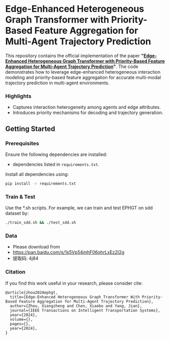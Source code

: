 # Edge-Enhanced Heterogeneous Graph Transformer with Priority-Based Feature Aggregation for Multi-Agent Trajectory Prediction

This repository contains the official implementation of the paper **"[Edge-Enhanced Heterogeneous Graph Transformer with Priority-Based Feature Aggregation for Multi-Agent Trajectory Prediction](https://ieeexplore.ieee.org/document/10807107)"**. The code demonstrates how to leverage edge-enhanced heterogeneous interaction modeling and priority-based feature aggregation for accurate multi-modal trajectory prediction in multi-agent environments.


### Highlights
- Captures interaction heterogeneity among agents and edge attributes.
- Introduces priority mechanisms for decoding and trajectory generation.


## Getting Started

### Prerequisites

Ensure the following dependencies are installed:
- dependencies listed in `requirements.txt`.

Install all dependencies using:
```bash
pip install -r requirements.txt
```

### Train & Test
Use the *.sh scripts. For example, we can train and test EPHGT on sdd dataset by:
```bash
./train_sdd.sh && ./test_sdd.sh
```
### Data
- Please download from 
- https://pan.baidu.com/s/1s5Vp54mhF06ohrLxEz2I2g
- 提取码: 4j84

### Citation
If you find this work useful in your research, please consider cite:
```
@article{zhou2024ephgt,
  title={Edge-Enhanced Heterogeneous Graph Transformer With Priority-Based Feature Aggregation for Multi-Agent Trajectory Prediction}, 
  author={Zhou, Xiangzheng and Chen, Xiaobo and Yang, Jian},
  journal={IEEE Transactions on Intelligent Transportation Systems}, 
  year={2024},
  volume={},
  pages={},
  year={2024},
}
```
